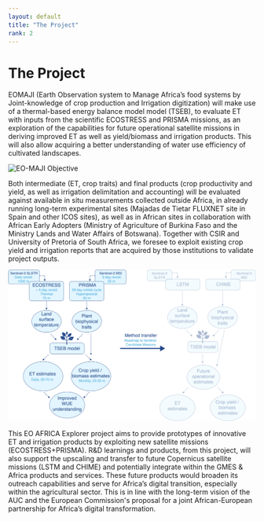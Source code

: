 ```yaml
---
layout: default
title: "The Project"
rank: 2
---
```


# The Project
EOMAJI (Earth Observation system to Manage Africa’s food systems by Joint-knowledge of crop production and Irrigation digitization) will make use of a thermal-based energy balance model model (TSEB), to evaluate ET with inputs from the scientific ECOSTRESS and PRISMA missions, as an exploration of the capabilities for future operational satellite missions in deriving improved ET as well as yield/biomass and irrigation products. This will also allow acquiring a better understanding of water use efficiency of cultivated landscapes. 

![EO-MAJI Objective](/images/EOMAJI-objective.png "EO MAJI main objective")

Both intermediate (ET, crop traits) and final products (crop productivity and yield, as well as irrigation delimitation and accounting) will be evaluated against available in situ measurements collected outside Africa, in already running long-term experimental sites (Majadas de Tietar FLUXNET site in Spain and other ICOS sites), as well as in African sites in collaboration with African Early Adopters (Ministry of Agriculture of Burkina Faso and the Ministry Lands and Water Affairs of Botswana). Together with CSIR and University of Pretoria of South Africa, we foresee to exploit existing crop yield and irrigation reports that are acquired by those institutions to validate project outputs.

![EO-MAJI Flowchart](/images/EOMAJI-flowchart.png "Methodolgy flowchart. The left hand side of the graph shows the actual workflow while the right shaded hand depicts its transfer to LSTM and CHIME")

This EO AFRICA Explorer project aims to provide prototypes of innovative ET and irrigation products by exploiting new satellite missions (ECOSTRESS+PRISMA). R&D learnings and products, from this project, will also support the upscaling and transfer to future Copernicus satellite missions (LSTM and CHIME) and potentially integrate within the GMES & Africa products and services. These future products would broaden its outreach capabilities and serve for Africa’s digital transition, especially within the agricultural sector. This is in line with the long-term vision of the AUC and the European Commission's proposal for a joint African-European partnership for Africa’s digital transformation.
